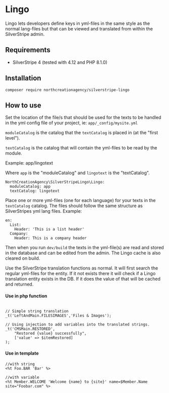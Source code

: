 # Lingo

Lingo lets developers define keys in yml-files in the same style as the normal lang-files but that can be viewed and translated from within the SilverStripe admin.

## Requirements

* SilverStripe 4 (tested with 4.12 and PHP 8.1.0)

## Installation

`composer require northcreationagency/silverstripe-lingo`

## How to use

Set the location of the file/s that should be used for the texts to be handled in the yml config file of your project, ie:  `app/_config/mysite.yml`

`moduleCatalog` is the catalog that the `textCatalog` is placed in (at the "first level").

`textCatalog` is the catalog that will contain the yml-files to be read by the module.

Example: app/lingotext

Where `app` is the "moduleCatalog" and `lingotext` is the "textCatalog".

```
NorthCreationAgency\SilverStripeLingo\Lingo:
  moduleCatalog: app
  textCatalog: lingotext
```
Place one or more yml-files (one for each language) for your texts in the `textCatalog` catalog.
The files should follow the same structure as SilverStripes yml lang files.
Example:

```
en:
  List:
    Header: 'This is a list header'
  Company:
    Header: This is a company header
```

Then when you run `dev/build` the texts in the yml-file(s) are read and stored in the database and can be edited from the admin.
The Lingo cache is also cleared on build.

Use the SilverStripe translation functions as normal. It will first search the regular yml-files for the entity. If it not 
exists there it will check if a Lingo translation entity exists in the DB. If it does the value of that will be cached and returned.


#### Use in php function

```

// Simple string translation
_t('LeftAndMain.FILESIMAGES','Files & Images');

// Using injection to add variables into the translated strings.
_t('CMSMain.RESTORED',
    "Restored {value} successfully",
    ['value' => $itemRestored]
);

```

#### Use in template
```
//with string
<%t Foo.BAR 'Bar' %>

//with variable
<%t Member.WELCOME 'Welcome {name} to {site}' name=$Member.Name site="Foobar.com" %>

```
